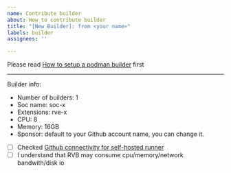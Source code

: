 ```yaml
---
name: Contribute builder
about: How to contribute builder
title: "[New Builder]: from <your name>"
labels: builder
assignees: ''

---
```


Please read [How to setup a podman builder](https://github.com/riscv-builders/riscv-builders.github.io/wiki/How-to-setup-a-podman-builder) first

------

Builder info:
* Number of builders: 1 
* Soc name: soc-x
* Extensions: rve-x
* CPU: 8
* Memory: 16GB
* Sponsor: default to your Github account name, you can change it.
* [ ] Checked [Github connectivity for self-hosted runner](https://docs.github.com/en/actions/using-github-hosted-runners/using-github-hosted-runners/about-github-hosted-runners#communication-requirements-for-github-hosted-runners-and-github)
* [ ] I understand that RVB may consume cpu/memory/network bandwith/disk io
